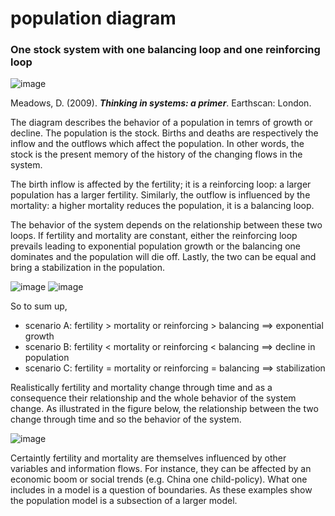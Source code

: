 # population diagram
### **One stock system with one balancing loop and one reinforcing loop**
![image](https://user-images.githubusercontent.com/117291577/201298644-13f929a0-e88e-46bc-a011-1bf74bb47654.png)

Meadows, D. (2009). ***Thinking in systems: a primer***. Earthscan: London.

The diagram describes the behavior of a population in temrs of growth or decline. The population is the stock. Births and deaths are respectively the inflow and the outflows which affect the population. In other words, the stock is the present memory of the history of the changing flows in the system.

The birth inflow is affected by the fertility; it is a reinforcing loop: a larger population has a larger fertility. Similarly, the outflow is influenced by the mortality: a higher mortality reduces the population, it is a balancing loop.

The behavior of the system depends on the relationship between these two loops. If fertility and mortality are constant, either the reinforcing loop prevails leading to exponential population growth or the balancing one dominates and the population will die off. Lastly, the two can be equal and bring a stabilization in the population.

![image](https://user-images.githubusercontent.com/117291577/201303661-fef5b266-e379-45c4-881c-41e92fa798a9.png)
![image](https://user-images.githubusercontent.com/117291577/201303764-ff52fefa-5c66-4157-9462-c752575da939.png)

So to sum up,

- scenario A: fertility > mortality or reinforcing > balancing ==> exponential growth
- scenario B: fertility < mortality or reinforcing < balancing ==> decline in population
- scenario C: fertility = mortality or reinforcing = balancing ==> stabilization

Realistically fertility and mortality change through time and as a consequence their relationship and the whole behavior of the system change. As illustrated in the figure below, the relationship between the two change through time and so the behavior of the system.

![image](https://user-images.githubusercontent.com/117291577/201304784-ea85d7ab-ada1-4e25-84e1-321dbe16efb9.png)

Certaintly fertility and mortality are themselves influenced by other variables and information flows. For instance, they can be affected by an economic boom or social trends (e.g. China one child-policy). What one includes in a model is a question of boundaries. As these examples show the population model is a subsection of a larger model.
